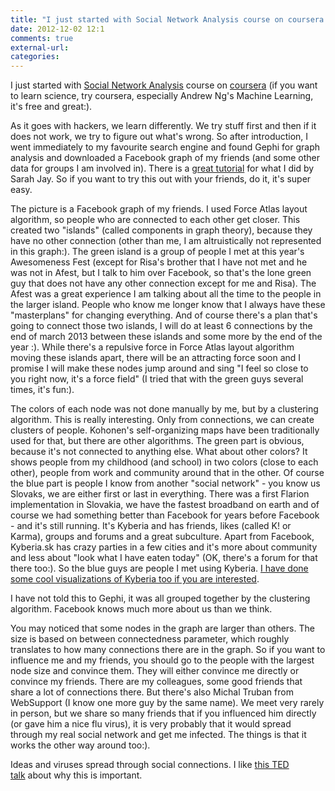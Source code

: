 ```yaml
---
title: "I just started with Social Network Analysis course on coursera (if you want t..."
date: 2012-12-02 12:1
comments: true
external-url:
categories:
---
```

I just started with [Social Network Analysis][2] course on [coursera][3] (if you want to learn science, try coursera, especially Andrew Ng's Machine Learning, it's free and great:).

As it goes with hackers, we learn differently. We try stuff first and then if it does not work, we try to figure out what's wrong. So after introduction, I went immediately to my favourite search engine and found Gephi for graph analysis and downloaded a Facebook graph of my friends (and some other data for groups I am involved in). There is a [great tutorial][4] for what I did by Sarah Jay. So if you want to try this out with your friends, do it, it's super easy.

The picture is a Facebook graph of my friends. I used Force Atlas layout algorithm, so people who are connected to each other get closer. This created two "islands" (called components in graph theory), because they have no other connection (other than me, I am altruistically not represented in this graph:). The green island is a group of people I met at this year's Awesomeness Fest (except for Risa's brother that I have not met and he was not in Afest, but I talk to him over Facebook, so that's the lone green guy that does not have any other connection except for me and Risa). The Afest was a great experience I am talking about all the time to the people in the larger island. People who know me longer know that I always have these "masterplans" for changing everything. And of course there's a plan that's going to connect those two islands, I will do at least 6 connections by the end of march 2013 between these islands and some more by the end of the year :). While there's a repulsive force in Force Atlas layout algorithm moving these islands apart, there will be an attracting force soon and I promise I will make these nodes jump around and sing "I feel so close to you right now, it's a force field" (I tried that with the green guys several times, it's fun:).

The colors of each node was not done manually by me, but by a clustering algorithm. This is really interesting. Only from connections, we can create clusters of people. Kohonen's self-organizing maps have been traditionally used for that, but there are other algorithms. The green part is obvious, because it's not connected to anything else. What about other colors? It shows people from my childhood (and school) in two colors (close to each other), people from work and community around that in the other. Of course the blue part is people I know from another "social network" - you know us Slovaks, we are either first or last in everything. There was a first Flarion implementation in Slovakia, we have the fastest broadband on earth and of course we had something better than Facebook for years before Facebook - and it's still running. It's Kyberia and has friends, likes (called K! or Karma), groups and forums and a great subculture. Apart from Facebook, Kyberia.sk has crazy parties in a few cities and it's more about community and less about "look what I have eaten today" (OK, there's a forum for that there too:). So the blue guys are people I met using Kyberia. [I have done some cool visualizations of Kyberia too if you are interested][5].

I have not told this to Gephi, it was all grouped together by the clustering algorithm. Facebook knows much more about us than we think.

You may noticed that some nodes in the graph are larger than others. The size is based on between connectedness parameter, which roughly translates to how many connections there are in the graph. So if you want to influence me and my friends, you should go to the people with the largest node size and convince them. They will either convince me directly or convince my friends. There are my colleagues, some good friends that share a lot of connections there. But there's also Michal Truban from WebSupport (I know one more guy by the same name). We meet very rarely in person, but we share so many friends that if you influenced him directly (or gave him a nice flu virus), it is very probably that it would spread through my real social network and get me infected. The things is that it works the other way around too:).

Ideas and viruses spread through social connections. I like [this TED talk][6] about why this is important.

  [2]: https://class.coursera.org/sna-2012-001/class/index
  [3]: http://coursera.org/
  [4]: https://persuasionradio.wordpress.com/2010/05/06/using-netvizz-gephi-to-analyze-a-facebook-network/
  [5]: http://juraj.bednar.io/work/software/kyberia-viz/index-en.html
  [6]: https://www.youtube.com/watch?v=L-dPxGLesE4

